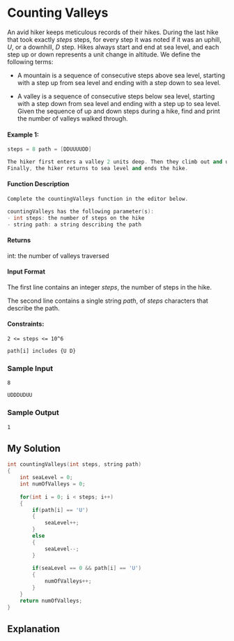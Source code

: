# Counting Valleys

An avid hiker keeps meticulous records of their hikes. During the last hike that took exactly *steps* steps, for every step it was noted if it was an uphill, *U*, or a downhill, *D* step. Hikes always start and end at sea level, and each step up or down represents a unit change in altitude. We define the following terms:

- A mountain is a sequence of consecutive steps above sea level, starting with a step up from sea level and ending with a step down to sea level.

- A valley is a sequence of consecutive steps below sea level, starting with a step down from sea level and ending with a step up to sea level.
Given the sequence of up and down steps during a hike, find and print the number of valleys walked through.

#### Example 1:

```c++
steps = 8 path = [DDUUUUDD]

The hiker first enters a valley 2 units deep. Then they climb out and up onto a mountain 2 units high. 
Finally, the hiker returns to sea level and ends the hike.
```


#### Function Description

```c++
Complete the countingValleys function in the editor below.

countingValleys has the following parameter(s):
- int steps: the number of steps on the hike
- string path: a string describing the path
```

#### Returns
int: the number of valleys traversed


#### Input Format
The first line contains an integer *steps*, the number of steps in the hike.

The second line contains a single string *path*, of *steps* characters that describe the path.

#### Constraints:
`2 <= steps <= 10^6`

`path[i] includes {U D}`


### Sample Input
`8`

`UDDDUDUU`

### Sample Output
`1`

## My Solution

```c++
int countingValleys(int steps, string path)
{
    int seaLevel = 0;
    int numOfValleys = 0;
    
    for(int i = 0; i < steps; i++)
    {
        if(path[i] == 'U')
        {
            seaLevel++;
        }
        else
        {
            seaLevel--;
        }
        
        if(seaLevel == 0 && path[i] == 'U')
        {
            numOfValleys++;
        }
    }
    return numOfValleys;
}
```

## Explanation

